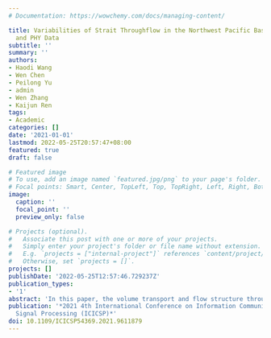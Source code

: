 ```yaml
---
# Documentation: https://wowchemy.com/docs/managing-content/

title: Variabilities of Strait Throughflow in the Northwest Pacific Based on HYCOM
  and PHY Data
subtitle: ''
summary: ''
authors:
- Haodi Wang
- Wen Chen
- Peilong Yu
- admin
- Wen Zhang
- Kaijun Ren
tags:
- Academic
categories: []
date: '2021-01-01'
lastmod: 2022-05-25T20:57:47+08:00
featured: true
draft: false

# Featured image
# To use, add an image named `featured.jpg/png` to your page's folder.
# Focal points: Smart, Center, TopLeft, Top, TopRight, Left, Right, BottomLeft, Bottom, BottomRight.
image:
  caption: ''
  focal_point: ''
  preview_only: false

# Projects (optional).
#   Associate this post with one or more of your projects.
#   Simply enter your project's folder or file name without extension.
#   E.g. `projects = ["internal-project"]` references `content/project/deep-learning/index.md`.
#   Otherwise, set `projects = []`.
projects: []
publishDate: '2022-05-25T12:57:46.729237Z'
publication_types:
- '1'
abstract: 'In this paper, the volume transport and flow structure through key straits of the Northwest Pacific is quantitatively diagnosed using assimilated data from HYCOM and PHY from 1993 to 2020. The vertical flow structures illustrated by the two kinds of data are largely similar in terms of the distribution of flow core and magnitude of velocity, which are consistent with previous observations. The average volume transport of Kuroshio is approximately 31.3 Sv, which is significantly larger compared with observations along the PN-Line, suggesting the Kuroshio has been overestimated by the assimilated data from HYCOM and PHY. Further, the seasonal to interannual variations of shelf current transport, including the Kuroshio, Taiwan Warm Current, Jeju Warm Current and Japan Sea throughflow, are checked and compared between two models, the profiles of which are selected according to the climatological current structure from a combination of model reanalysis and observation data products. Results show that the seasonal variations are generally consistent between two kinds of data at each of the eight profiles, with all of the volume transports maximum in summer and minimum in winter. In the interannual scale, the long-term intensification of throughflow in the Tsushima Strait, Soya Strait and Tsugaru Strait, together with the synchronous weakening of Kuroshio, has been detected by both datasets. This suggests that the weakening Kuroshio tend to branching more water towards the Japan Sea while a slightly smaller amount of warm water will enter the open sea through the Tokara Strait.'
publication: '*2021 4th International Conference on Information Communication and
  Signal Processing (ICICSP)*'
doi: 10.1109/ICICSP54369.2021.9611879
---
```

